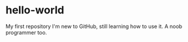 # hello-world
My first repository
I'm new to GitHub, still learning how to use it. A noob programmer too.
